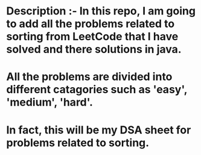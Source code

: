 # Description :-   In this repo, I am going to add all the problems related to sorting from LeetCode that I have solved and there solutions in java.

# All the problems are divided into different catagories such as 'easy', 'medium', 'hard'.

# In fact, this will be my DSA sheet for problems related to sorting.
